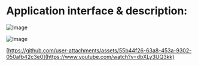 # Application interface & description:
![Image](https://github.com/user-attachments/assets/f15fedd0-fb91-4bb8-9222-5e95fd76bcec)

![Image](https://github.com/user-attachments/assets/23422af0-db3b-4411-8957-11beb0a9d4f4)

[https://github.com/user-attachments/assets/55b44f26-63a8-453a-9302-050afb42c3e0](https://www.youtube.com/watch?v=dbXLy3UQ3kk)
